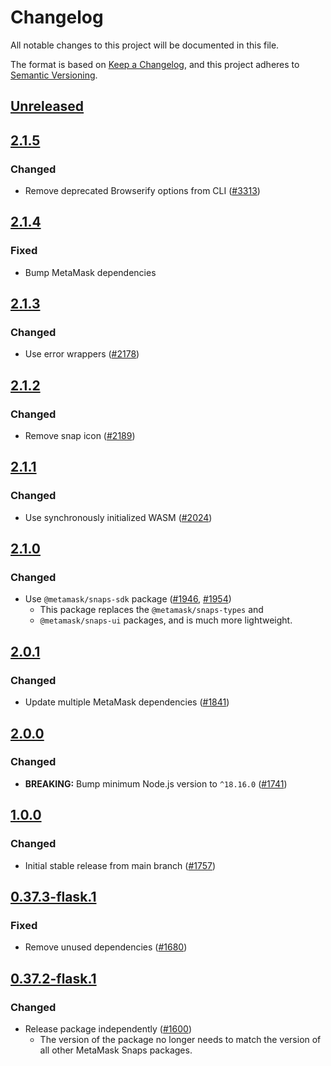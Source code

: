 # Changelog

All notable changes to this project will be documented in this file.

The format is based on [Keep a Changelog](https://keepachangelog.com/en/1.0.0/),
and this project adheres to [Semantic Versioning](https://semver.org/spec/v2.0.0.html).

## [Unreleased]

## [2.1.5]

### Changed

- Remove deprecated Browserify options from CLI ([#3313](https://github.com/MetaMask/snaps/pull/3313))

## [2.1.4]

### Fixed

- Bump MetaMask dependencies

## [2.1.3]

### Changed

- Use error wrappers ([#2178](https://github.com/MetaMask/snaps/pull/2178))

## [2.1.2]

### Changed

- Remove snap icon ([#2189](https://github.com/MetaMask/snaps/pull/2189))

## [2.1.1]

### Changed

- Use synchronously initialized WASM ([#2024](https://github.com/MetaMask/snaps/pull/2024))

## [2.1.0]

### Changed

- Use `@metamask/snaps-sdk` package ([#1946](https://github.com/MetaMask/snaps/pull/1946), [#1954](https://github.com/MetaMask/snaps/pull/1954))
  - This package replaces the `@metamask/snaps-types` and
  - `@metamask/snaps-ui` packages, and is much more lightweight.

## [2.0.1]

### Changed

- Update multiple MetaMask dependencies ([#1841](https://github.com/MetaMask/snaps/pull/1841))

## [2.0.0]

### Changed

- **BREAKING:** Bump minimum Node.js version to `^18.16.0` ([#1741](https://github.com/MetaMask/snaps/pull/1741))

## [1.0.0]

### Changed

- Initial stable release from main branch ([#1757](https://github.com/MetaMask/snaps/pull/1757))

## [0.37.3-flask.1]

### Fixed

- Remove unused dependencies ([#1680](https://github.com/MetaMask/snaps/pull/1680))

## [0.37.2-flask.1]

### Changed

- Release package independently ([#1600](https://github.com/MetaMask/snaps/pull/1600))
  - The version of the package no longer needs to match the version of all other
    MetaMask Snaps packages.

[Unreleased]: https://github.com/MetaMask/snaps/compare/@metamask/wasm-example-snap@2.1.5...HEAD
[2.1.5]: https://github.com/MetaMask/snaps/compare/@metamask/wasm-example-snap@2.1.4...@metamask/wasm-example-snap@2.1.5
[2.1.4]: https://github.com/MetaMask/snaps/compare/@metamask/wasm-example-snap@2.1.3...@metamask/wasm-example-snap@2.1.4
[2.1.3]: https://github.com/MetaMask/snaps/compare/@metamask/wasm-example-snap@2.1.2...@metamask/wasm-example-snap@2.1.3
[2.1.2]: https://github.com/MetaMask/snaps/compare/@metamask/wasm-example-snap@2.1.1...@metamask/wasm-example-snap@2.1.2
[2.1.1]: https://github.com/MetaMask/snaps/compare/@metamask/wasm-example-snap@2.1.0...@metamask/wasm-example-snap@2.1.1
[2.1.0]: https://github.com/MetaMask/snaps/compare/@metamask/wasm-example-snap@2.0.1...@metamask/wasm-example-snap@2.1.0
[2.0.1]: https://github.com/MetaMask/snaps/compare/@metamask/wasm-example-snap@2.0.0...@metamask/wasm-example-snap@2.0.1
[2.0.0]: https://github.com/MetaMask/snaps/compare/@metamask/wasm-example-snap@1.0.0...@metamask/wasm-example-snap@2.0.0
[1.0.0]: https://github.com/MetaMask/snaps/compare/@metamask/wasm-example-snap@0.37.3-flask.1...@metamask/wasm-example-snap@1.0.0
[0.37.3-flask.1]: https://github.com/MetaMask/snaps/compare/@metamask/wasm-example-snap@0.37.2-flask.1...@metamask/wasm-example-snap@0.37.3-flask.1
[0.37.2-flask.1]: https://github.com/MetaMask/snaps/releases/tag/@metamask/wasm-example-snap@0.37.2-flask.1
